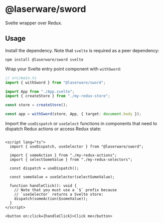# @laserware/sword

Svelte wrapper over Redux.

## Usage

Install the dependency. Note that `svelte` is required as a peer dependency:

```
npm install @laserware/sword svelte
```

Wrap your Svelte entry point component with `withSword`:

```ts
// src/main.ts
import { withSword } from "@laserware/sword";

import App from "./App.svelte";
import { createStore } from "./my-redux-store";

const store = createStore();

const app = withSword(store, App, { target: document.body });
```

Import the `useDispatch` or `useSelect` functions in components that need to dispatch Redux actions or access Redux state:

```sveltehtml

<script lang="ts">
  import { useDispatch, useSelector } from "@laserware/sword";

  import { someAction } from "./my-redux-actions";
  import { selectSomeValue } from "./my-redux-selectors";

  const dispatch = useDispatch();

  const someValue = useSelector(selectSomeValue);

  function handleClick(): void {
    // Note that you must use a `$` prefix because
    // `useSelector` returns a Svelte store:
    dispatch(someAction($someValue));
  }
</script>

<button on:click={handleClick}>Click me</button>
```

